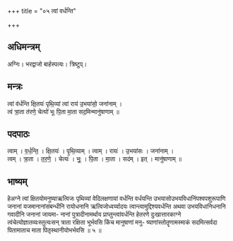 +++
title = "०५ त्वां वर्धन्ति"

+++
## अधिमन्त्रम्
अग्निः। भरद्वाजो बार्हस्पत्यः। त्रिष्टुप्।

## मन्त्रः
त्वां व॑र्धन्ति क्षि॒तयः॑ पृथि॒व्यां त्वां राय॑ उ॒भया॑सो॒ जना॑नाम् ।  
त्वं त्रा॒ता त॑रणे॒ चेत्यो॑ भूः पि॒ता मा॒ता सद॒मिन्मानु॑षाणाम् ॥

## पदपाठः
त्वाम् । व॒र्ध॒न्ति॒ । क्षि॒तयः॑ । पृ॒थि॒व्याम् । त्वाम् । रायः॑ । उ॒भया॑सः । जना॑नाम् ।  
त्वम् । त्रा॒ता । त॒र॒णे॒ । चेत्यः॑ । भूः॒ । पि॒ता । मा॒ता । सद॑म् । इत् । मानु॑षाणाम् ॥

## भाष्यम्
हेअग्ने त्वां क्षितयोमनुष्याऋत्विजः पृथिव्यां वेदिलक्षणायां वर्धन्ति वर्धयन्ति उभयासोउभयविधानिंपश्वपशुरूपाणि जनानां यजमानानांसंबन्धीनि रायोधनानि ऋत्विजोध्वर्य्वादयः त्वान्त्वामुद्दिश्यवर्धन्ति अथवा उभयविधानिधनानि गवादीनि जनानां जायमा- नानां पुत्रादीनामर्थाय प्राप्तुन्त्वांवर्धन्ति हेतरणे दुःखात्तारकाग्ने त्वंचेत्योज्ञातव्यःस्तुत्यःसन् त्राता रक्षिता भूर्भवसि किंच मानुषाणां मनु- ष्याणांस्तोतॄणामस्माकं सदमित्सर्वदा पितामाताच माता पितृस्थानीयोभर्भवसि ॥ ५ ॥